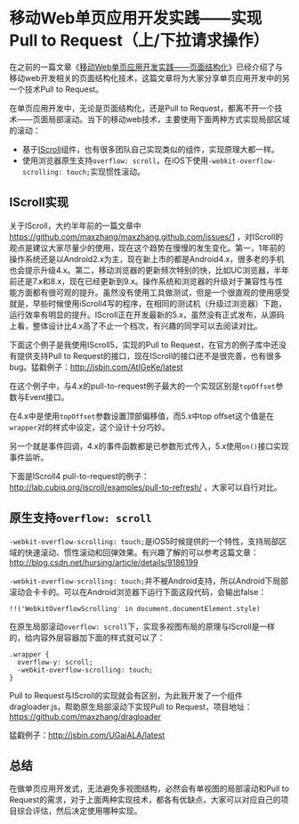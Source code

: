 移动Web单页应用开发实践——实现Pull to Request（上/下拉请求操作）
==========================

在之前的一篇文章《[移动Web单页应用开发实践——页面结构化](https://github.com/maxzhang/maxzhang.github.com/issues/8)》已经介绍了与移动web开发相关的页面结构化技术，这篇文章将为大家分享单页应用开发中的另一个技术Pull to Request。

在单页应用开发中，无论是页面结构化，还是Pull to Request，都离不开一个技术——页面局部滚动。当下的移动web技术，主要使用下面两种方式实现局部区域的滚动：

* 基于[IScroll](https://github.com/cubiq/iscroll)组件，也有很多团队自己实现类似的组件，实现原理大都一样。
* 使用浏览器原生支持```overflow: scroll```，在iOS下使用```-webkit-overflow-scrolling: touch;```实现惯性滚动。

## IScroll实现

关于IScroll，大约半年前的一篇文章中 https://github.com/maxzhang/maxzhang.github.com/issues/1 ，对IScroll的观点是建议大家尽量少的使用，现在这个趋势在慢慢的发生变化。第一，1年前的操作系统还是以Android2.x为主，现在新上市的都是Android4.x，很多老的手机也会提示升级4.x。第二，移动浏览器的更新频次特别的快，比如UC浏览器，半年前还是7.x和8.x，现在已经更新到9.x。操作系统和浏览器的升级对于兼容性与性能方面都有很可观的提升。虽然没有使用工具做测试，但是一个很直观的使用感受就是，早些时候使用iScroll4写的程序，在相同的测试机（升级过浏览器）下跑，运行效率有明显的提升。IScroll正在开发最新的5.x，虽然没有正式发布，从源码上看，整体设计比4.x高了不止一个档次，有兴趣的同学可以去阅读对比。

下面这个例子是我使用IScroll5，实现的Pull to Request，在官方的例子库中还没有提供支持Pull to Request的接口，现在IScroll的接口还不是很完善，也有很多bug。猛戳例子：http://jsbin.com/AtIGeKe/latest

在这个例子中，与4.x的pull-to-request例子最大的一个实现区别是```topOffset```参数与Event接口。

在4.x中是使用```topOffset```参数设置顶部偏移值，而5.x中top offset这个值是在```wrapper```对的样式中设定，这个设计十分巧妙。

另一个就是事件回调，4.x的事件函数都是已参数形式传入，5.x使用```on()```接口实现事件监听。

下面是IScroll4 pull-to-request的例子： http://lab.cubiq.org/iscroll/examples/pull-to-refresh/ ，大家可以自行对比。

## 原生支持```overflow: scroll```

```-webkit-overflow-scrolling: touch;```是iOS5时候提供的一个特性，支持局部区域的快速滚动、惯性滚动和回弹效果。有兴趣了解的可以参考这篇文章： http://blog.csdn.net/hursing/article/details/9186199

```-webkit-overflow-scrolling: touch;```并不被Android支持，所以Android下局部滚动会卡卡的。可以在Android浏览器下运行下面这段代码，会输出false：

```
!!('WebkitOverflowScrolling' in document.documentElement.style)
```

在原生局部滚动```overflow: scroll```下，实现多视图布局的原理与IScroll是一样的，给内容外层容器加下面的样式就可以了：

```
.wrapper {
  overflow-y: scroll;
  -webkit-overflow-scrolling: touch;
}
```

Pull to Request与IScroll的实现就会有区别，为此我开发了一个组件dragloader.js，帮助原生局部滚动下实现Pull to Request，项目地址：https://github.com/maxzhang/dragloader

猛戳例子：http://jsbin.com/UGajALA/latest

## 总结

在做单页应用开发式，无法避免多视图结构，必然会有单视图的局部滚动和Pull to Request的需求，对于上面两种实现技术，都各有优缺点，大家可以对应自己的项目综合评估，然后决定使用哪种实现。
